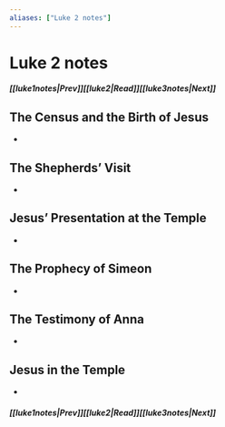 ```yaml
---
aliases: ["Luke 2 notes"]
---
```

# Luke 2 notes
##### <span class=arrow-left></span>[[luke1notes|Prev]]<span class=navigation-separator></span>[[luke2|Read]]<span class=navigation-separator></span>[[luke3notes|Next]]<span class=arrow-right></span>
## The Census and the Birth of Jesus
- 
## The Shepherds’ Visit
- 
## Jesus’ Presentation at the Temple
- 
## The Prophecy of Simeon
- 
## The Testimony of Anna
- 
## Jesus in the Temple
- 
##### <span class=arrow-left></span>[[luke1notes|Prev]]<span class=navigation-separator></span>[[luke2|Read]]<span class=navigation-separator></span>[[luke3notes|Next]]<span class=arrow-right></span>